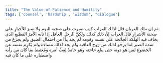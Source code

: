 ```yaml
---
title: "The Value of Patience and Humility"
tags: ['counsel', 'hardship', 'wisdom', "dialogue"]
---
```


 ثم إن ملك الغربان قال لذلك الغراب كيف صبرت على صحبة البوم ولا صبرَ للأخيارِ على صحبة الأشرارِ
قال الغراب إنَّ ذلك كذلك ولكنَّ الرجل العاقل إذا نابه الأمرُ الفظيع الذي يخاف فيه الهلكة الجائحة على نفسه وقومه لم يجد بدًّا من احتمال الضيق ولم يجزع من شدة الصبر لما يرجو لذلك من رَوح العاقبة ولم يجد لذلك مساءة ولم يُكرِم نفسه عن الخضوع لمن هو دونه حتى يبلغ حاجته وهو حامدٌ لِغِبِّ أمره ومُغتبط بما كان من رأيه واصطباره على ما كان فيه
